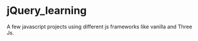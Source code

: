 # jQuery_learning

A few javascript projects using different js frameworks like vanilla and Three Js.
